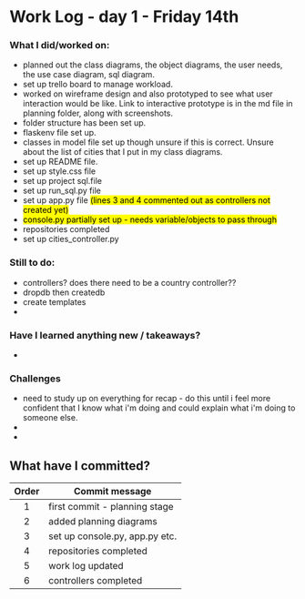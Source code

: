 # Work Log - day 1 - Friday 14th

### What I did/worked on:
- planned out the class diagrams, the object diagrams, the user needs, the use case diagram, sql diagram.
- set up trello board to manage workload.
- worked on wireframe design and also prototyped to see what user interaction would be like. Link to interactive prototype is in the md file in planning folder, along with screenshots.
- folder structure has been set up.
- flaskenv file set up.
- classes in model file set up though unsure if this is correct. Unsure about the list of cities that I put in my class diagrams.
- set up README file.
- set up style.css file 
- set up project sql.file
- set up run_sql.py file
- set up app.py file <mark>(lines 3 and 4 commented out as controllers not created yet)</mark>
- <mark>console.py partially set up - needs variable/objects to pass through</mark>
- repositories completed
- set up cities_controller.py

### Still to do:
- controllers? does there need to be a country controller??
- dropdb then createdb
- create templates
- 


### Have I learned anything new / takeaways?
-

### Challenges
- need to study up on everything for recap - do this until i feel more confident that I know what i'm doing and could explain what i'm doing to someone else.
- 
-

## What have I committed?

| Order | Commit message                |
| :----:| ----------------------------- |
| 1     | first commit - planning stage |
| 2     | added planning diagrams       |
| 3     | set up console.py, app.py etc.|
| 4     | repositories completed        |
| 5     | work log updated              |
| 6     | controllers completed         |